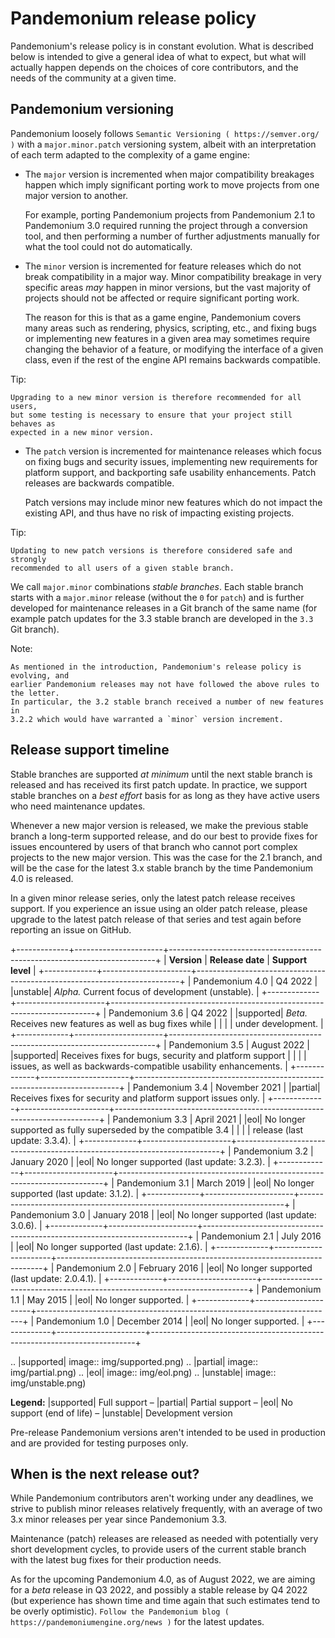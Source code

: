 

Pandemonium release policy
====================

Pandemonium's release policy is in constant evolution. What is described below is
intended to give a general idea of what to expect, but what will actually
happen depends on the choices of core contributors, and the needs of the
community at a given time.

Pandemonium versioning
----------------

Pandemonium loosely follows `Semantic Versioning ( https://semver.org/ )` with a
`major.minor.patch` versioning system, albeit with an interpretation of each
term adapted to the complexity of a game engine:

- The `major` version is incremented when major compatibility breakages happen
  which imply significant porting work to move projects from one major version
  to another.

  For example, porting Pandemonium projects from Pandemonium 2.1 to Pandemonium 3.0 required
  running the project through a conversion tool, and then performing a number
  of further adjustments manually for what the tool could not do automatically.

- The `minor` version is incremented for feature releases which do not break
  compatibility in a major way. Minor compatibility breakage in very specific
  areas *may* happen in minor versions, but the vast majority of projects
  should not be affected or require significant porting work.

  The reason for this is that as a game engine, Pandemonium covers many areas such
  as rendering, physics, scripting, etc., and fixing bugs or implementing new
  features in a given area may sometimes require changing the behavior of a
  feature, or modifying the interface of a given class, even if the rest of
  the engine API remains backwards compatible.

Tip:


    Upgrading to a new minor version is therefore recommended for all users,
    but some testing is necessary to ensure that your project still behaves as
    expected in a new minor version.

- The `patch` version is incremented for maintenance releases which focus on
  fixing bugs and security issues, implementing new requirements for platform
  support, and backporting safe usability enhancements. Patch releases are
  backwards compatible.

  Patch versions may include minor new features which do not impact the
  existing API, and thus have no risk of impacting existing projects.

Tip:


    Updating to new patch versions is therefore considered safe and strongly
    recommended to all users of a given stable branch.

We call `major.minor` combinations *stable branches*. Each stable branch
starts with a `major.minor` release (without the `0` for `patch`) and is
further developed for maintenance releases in a Git branch of the same name
(for example patch updates for the 3.3 stable branch are developed in the
`3.3` Git branch).

Note:


    As mentioned in the introduction, Pandemonium's release policy is evolving, and
    earlier Pandemonium releases may not have followed the above rules to the letter.
    In particular, the 3.2 stable branch received a number of new features in
    3.2.2 which would have warranted a `minor` version increment.

Release support timeline
------------------------

Stable branches are supported *at minimum* until the next stable branch is
released and has received its first patch update. In practice, we support
stable branches on a *best effort* basis for as long as they have active users
who need maintenance updates.

Whenever a new major version is released, we make the previous stable branch a
long-term supported release, and do our best to provide fixes for issues
encountered by users of that branch who cannot port complex projects to the new
major version. This was the case for the 2.1 branch, and will be the case for
the latest 3.x stable branch by the time Pandemonium 4.0 is released.

In a given minor release series, only the latest patch release receives support.
If you experience an issue using an older patch release, please upgrade to the
latest patch release of that series and test again before reporting an issue
on GitHub.

+-------------+----------------------+--------------------------------------------------------------------------+
| **Version** | **Release date**     | **Support level**                                                        |
+-------------+----------------------+--------------------------------------------------------------------------+
| Pandemonium 4.0   | Q4 2022              | |unstable| *Alpha.* Current focus of development (unstable).             |
+-------------+----------------------+--------------------------------------------------------------------------+
| Pandemonium 3.6   | Q4 2022              | |supported| *Beta.* Receives new features as well as bug fixes while     |
|             |                      | under development.                                                       |
+-------------+----------------------+--------------------------------------------------------------------------+
| Pandemonium 3.5   | August 2022          | |supported| Receives fixes for bugs, security and platform support       |
|             |                      | issues, as well as backwards-compatible usability enhancements.          |
+-------------+----------------------+--------------------------------------------------------------------------+
| Pandemonium 3.4   | November 2021        | |partial| Receives fixes for security and platform support issues only.  |
+-------------+----------------------+--------------------------------------------------------------------------+
| Pandemonium 3.3   | April 2021           | |eol| No longer supported as fully superseded by the compatible 3.4      |
|             |                      | release (last update: 3.3.4).                                            |
+-------------+----------------------+--------------------------------------------------------------------------+
| Pandemonium 3.2   | January 2020         | |eol| No longer supported (last update: 3.2.3).                          |
+-------------+----------------------+--------------------------------------------------------------------------+
| Pandemonium 3.1   | March 2019           | |eol| No longer supported (last update: 3.1.2).                          |
+-------------+----------------------+--------------------------------------------------------------------------+
| Pandemonium 3.0   | January 2018         | |eol| No longer supported (last update: 3.0.6).                          |
+-------------+----------------------+--------------------------------------------------------------------------+
| Pandemonium 2.1   | July 2016            | |eol| No longer supported (last update: 2.1.6).                          |
+-------------+----------------------+--------------------------------------------------------------------------+
| Pandemonium 2.0   | February 2016        | |eol| No longer supported (last update: 2.0.4.1).                        |
+-------------+----------------------+--------------------------------------------------------------------------+
| Pandemonium 1.1   | May 2015             | |eol| No longer supported.                                               |
+-------------+----------------------+--------------------------------------------------------------------------+
| Pandemonium 1.0   | December 2014        | |eol| No longer supported.                                               |
+-------------+----------------------+--------------------------------------------------------------------------+

.. |supported| image:: img/supported.png)
.. |partial| image:: img/partial.png)
.. |eol| image:: img/eol.png)
.. |unstable| image:: img/unstable.png)

**Legend:**
|supported| Full support –
|partial| Partial support –
|eol| No support (end of life) –
|unstable| Development version

Pre-release Pandemonium versions aren't intended to be used in production and are
provided for testing purposes only.



When is the next release out?
-----------------------------

While Pandemonium contributors aren't working under any deadlines, we strive to
publish minor releases relatively frequently, with an average of two 3.x minor
releases per year since Pandemonium 3.3.

Maintenance (patch) releases are released as needed with potentially very
short development cycles, to provide users of the current stable branch with
the latest bug fixes for their production needs.

As for the upcoming Pandemonium 4.0, as of August 2022, we are aiming for a *beta*
release in Q3 2022, and possibly a stable release by Q4 2022 (but experience
has shown time and time again that such estimates tend to be overly optimistic).
`Follow the Pandemonium blog ( https://pandemoniumengine.org/news )` for the latest updates.

